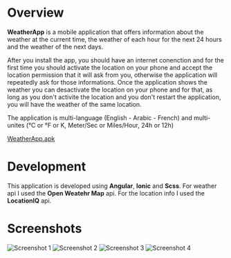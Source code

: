 # Overview

**WeatherApp** is a mobile application that offers information about the weather at the current time, the weather of each hour for the next 24 hours and the weather of the next days.

After you install the app, you should have an internet conenction and for the first time you should activate the location on your phone and accept the location permission that it will ask from you, otherwise the application will repeatedly ask for those informations.
Once the application shows the weather you can desactivate the location on your phone and for that, as long as you don't activite the location and you don't restart the application, you will have the weather of the same location.

The application is multi-language (English - Arabic - French) and multi-unites (°C or °F or K, Meter/Sec or Miles/Hour, 24h or 12h)

[WeatherApp.apk](https://github.com/OthLah001/WeatherApp/blob/master/WeatherApp.apk)

# Development

This application is developed using **Angular**, **Ionic** and **Scss**.
For weather api I used the **Open Weatehr Map** api.
For the location info I used the **LocationIQ** api.

# Screenshots
![Screenshot 1](https://lh3.googleusercontent.com/pw/ACtC-3fboh3ToHbZQjupQUCyU-XB4xrk0s_zBvVMKf6WDFb2H7bjv3WhthX2TUCnNYfVnCAM2cluwkKwz79rIneCvvn3hqT_HYpx2z8tHHpZc_XYkG_QR8YETp42jbpdSXtwxqnWzdjPlU6iMyuH6xvV82k5=w434-h939-no)
![Screenshot 2](https://lh3.googleusercontent.com/NjsQL7a6RXmbWJMbP4QCQ4yhd6lctxbNAOXHzIFXyl-v9WtI__E-s3ysPlwXDqzMDPOXxhmem8pYutrK2PROuTKYPr0tWeV71Uz0gcGZ2M1nBSZypHFjhf3IsEQvt_cO9Y1oJI3SEKkUZRolW7mZu6QeEJFq00lUkZNxbYule6o97VcZoLtcggxyIuClPR8DkMg8lsF9DsRnHjz7SH1TKdY1sFuLatr-S7CleIpDpTf1-0j2lmvdFILCpGyqM92BJEVlIqov_uHpg_2IXtkIh-iVpE-8akZT4DE-Usg2LrdZZxTcQkCc6wg9ICDZtk7unUGWhO94OOrMxrrKT_eQw6zw8hgrsiXB7x0Z1T7KEp59ijxj1MG3uewwQnv9CyLIO_5QZi3FxBJyGKTfR9ikJqGsA9xfCYxX5Q89d20ulwP7CN8xbGwuivyPfwnZig9K4L-1kHQe_Itwib7vA5LEUvvo3G59RjyPgP5NLSxN6sMNQ27j_RYPRrrOUmQqfUgl7TcWkA8Pq16g9gSUFcZI27ClNOlQRWARrqB0SZUSwlHcO6q4Tf8V9RlBvTFIB5VzeT1gHLNH1Vsw2hVXdlaZwIO-sPxqEvQ-MxTyt80fr4-4GpYYj6RQjwiiCrZw4Zu1eJObBID6R9GWFKz32KqNC2CEwW92KtUkPRG9y7UmSDLiZw6Jf0MpnvlHtyOR_6H4liWW3laUVty7_EiqsFwo4okf=w434-h939-no?authuser=0)
![Screenshot 3](https://lh3.googleusercontent.com/Cu2DvWxuwXH7w3Fp3HjI4cY7KaUovpuQj0E6sffmpwf3FE-Jb6fm1-rYbHGgsNsATTkLWO44OMD0PSLIB3F-gdP2a_PlpSl1M1L4x5PB-WM2RcvXLfK4zX37meAYCwPDmdtK8DVjDdVe52sF57qZPhphUC2OmPzzDc3I7OF5SA6dn8aolvKzWxDJ5lJkCOSGKUKmVq42iKaVlJ2CQ20vXZFIZhpsDUuVcRMe9v42ytaBbcOLgdRH18y9Zk_sp-KRGcRTjXdSH_hw8w71phBI8snqTezdDRN2cD0B7GQOlq4g_ZUW6zk5-bFQaP1mH40n7Ja9oMZykapxa6f1gryZQK3vUW3QLl2C-8Z4-NAgYPPeFEz_EWSWfbPbSdWUml4d7hazEPORVSS_oY9-REOXfcC042X5vUCKVrmcoNADvQUPvBrNM6Mgf9EsrOKCiiu5_XqSVRwlApvn3eiir957_LCXNVjNOYvH1nQS9THbYavfQwxJ2WperuBkKhpwe1RA8b9CgwaqhX2f27CQtAyYNPkg17Zdp2s4x0_-okD8c0y_w6w_hPa_OpCQ9dwSZSuPFILav-71Im57Sc3nDoCwvx3glF-UHfqp1cCF_n5PCetZ3hCEu8RfOoIW1JUN5lkhB4cGsdSYOxBAmY4jQS47QvXWg4IpTRmcoZ9myAp2GG-QpwmLnEIcTcdUOQ8h4s-2MU9MUIs5P7sqAJqHUAZeDjss=w434-h939-no?authuser=0)
![Screenshot 4](https://lh3.googleusercontent.com/4NSIRBzT0e8tQA8TUWeLVTbFcow3J-YcS_KITv0glwYvWiBYCwpPb2d7cnNrVYa3le7NiuLzAEyQ7AMlHvvNbxgsGfrvnDLps0S13Nu-A4MqYyE8hzLNs19HvAWq53J7HUI4RNdI8MsMeaczbS6InORVXM9I8iJSGFkg8Bt8VN0gx1fP9jJkfNPJ0He7iaG9ZYsmxZlgmj6vF7Qpc66K0UlUQtKbeCxGKrbHJ1qUFUQIPwXL8jwyYkeqFviqjpjTq2vY1W1Kul3uONwo5X3e2prnB4pAKvdVJ-lKWxsbOHODHR5akl7-TIToDlJfxlK_9hkqhu8VkB7QXpI6xYgkdKBH7bm89oX6FmtWJFaQemlsCCgZEN0GoX_TRa_yID_BTIgPvzfktoVsFCD8v5ESyWPcO6Xgu6RFW8IGG0R73LaVfTrb-O5kj2hj96hhbxYZcVCjbTGMnBWtCk7jioA2un95kRfdRM97mGrgw-YHh692HTm5uM_SQ9aAyvG9NGzCVyG_6sXV5dy7MPk9TCg9m5y-AJYXR_gdlm97gUNSH3oZgQcO0qM06Duboa4YsDmc41S4BHzxAUi82Wdg_sFDE9jam3R827IjLBNzGjcmOqVp1zBNf9kZyuE8A7O1yJC3-AYLo2bkqCgyZmhCP5CYZl7PxIqJ_jGZJ4tYXKnhZqYQhtWKS3j7zxDHBtHGqftfJEq2G4y-tPWVTfnWY4dtJ98i=w434-h939-no?authuser=0)